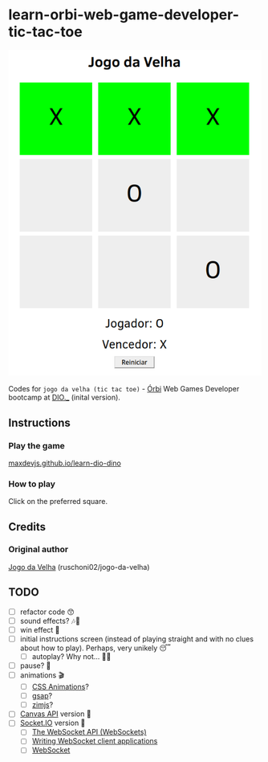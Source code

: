 # learn-orbi-web-game-developer-tic-tac-toe

![screenshot](./img/play.png?raw=true "screenshot")

Codes for `jogo da velha (tic tac toe)` - [Órbi](https://orbi.co/) Web Games Developer bootcamp at [DIO.\_](https://www.dio.me/en) (inital version).

## Instructions

### Play the game

[maxdevjs.github.io/learn-dio-dino](https://maxdevjs.github.io/learn-dio-dino/)

### How to play

Click on the preferred square.

## Credits

### Original author

[Jogo da Velha](https://github.com/ruschoni02/jogo-da-velha) (ruschoni02/jogo-da-velha)

## TODO

- [ ] refactor code 😙
- [ ] sound effects? 🎶🎸
- [ ] win effect 🎉
- [ ] initial instructions screen (instead of playing straight and with no clues about how to play). Perhaps, very unikely 😴
  - [ ] autoplay? Why not... 🤔😈
- [ ] pause? 🤔
- [ ] animations 🎬
  - [ ] [CSS Animations](https://developer.mozilla.org/en-US/docs/Web/CSS/CSS_Animations)?
  - [ ] [gsap](https://greensock.com/gsap/)?
  - [ ] [zimjs](https://zimjs.com/)?
- [ ] [Canvas API](https://developer.mozilla.org/en-US/docs/Web/API/Canvas_API) version 🤯
- [ ] [Socket.IO](https://socket.io/) version 🤪
  - [ ] [The WebSocket API (WebSockets)](https://developer.mozilla.org/en-US/docs/Web/API/WebSockets_API)
  - [ ] [Writing WebSocket client applications](https://developer.mozilla.org/en-US/docs/Web/API/WebSockets_API/Writing_WebSocket_client_applications)
  - [ ] [WebSocket](https://javascript.info/websocket)
